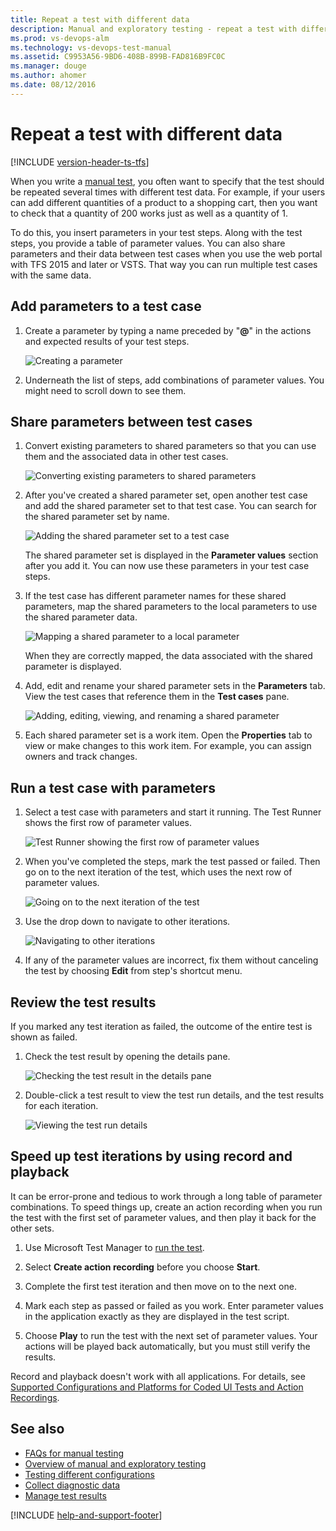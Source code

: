 ```yaml
---
title: Repeat a test with different data
description: Manual and exploratory testing - repeat a test with different data in Team Services (VSTS) and Team Foundation Server (TFS)
ms.prod: vs-devops-alm
ms.technology: vs-devops-test-manual
ms.assetid: C9953A56-9BD6-408B-899B-FAD816B9FC0C
ms.manager: douge
ms.author: ahomer
ms.date: 08/12/2016
---
```


# Repeat a test with different data
 
[!INCLUDE [version-header-ts-tfs](_shared/version-header-ts-tfs.md)] 

When you write a [manual test](getting-started/create-test-cases.md), 
you often want to specify that the test should be repeated several 
times with different test data. For example, if your users can add 
different quantities of a product to a shopping cart, then you want 
to check that a quantity of 200 works just as well as a quantity of 1.

To do this, you insert parameters in your test steps. Along with 
the test steps, you provide a table of parameter values. You can 
also share parameters and their data between test cases when you 
use the web portal with TFS 2015 and later or 
VSTS. That way you can run multiple test cases with the 
same data.

## Add parameters to a test case

1. Create a parameter by typing a name preceded by "**@**" in the 
   actions and expected results of your test steps.

   ![Creating a parameter](_img/repeat-test-with-different-data/repeat-test-with-different-data-01.png)

1. Underneath the list of steps, add combinations of parameter values. 
   You might need to scroll down to see them.

## Share parameters between test cases

1. Convert existing parameters to shared parameters so that you 
   can use them and the associated data in other test cases.

   ![Converting existing parameters to shared parameters](_img/repeat-test-with-different-data/repeat-test-with-different-data-02.png)
 
1. After you've created a shared parameter set, open another 
   test case and add the shared parameter set to that test case. 
   You can search for the shared parameter set by name.

   ![Adding the shared parameter set to a test case](_img/repeat-test-with-different-data/repeat-test-with-different-data-03.png)
 
   The shared parameter set is displayed in the **Parameter values**
   section after you add it. You can now use these parameters in 
   your test case steps. 
 
1. If the test case has different parameter names for 
   these shared parameters, map the shared parameters to 
   the local parameters to use the shared parameter data.

   ![Mapping a shared parameter to a local parameter](_img/repeat-test-with-different-data/repeat-test-with-different-data-04.png)
 
   When they are correctly mapped, the data associated with the 
   shared parameter is displayed. 
 
1. Add, edit and rename your shared parameter sets in the 
   **Parameters** tab. View the test cases that reference 
   them in the **Test cases** pane.

   ![Adding, editing, viewing, and renaming a shared parameter](_img/repeat-test-with-different-data/repeat-test-with-different-data-05.png)
 
1. Each shared parameter set is a work item. Open the **Properties**
   tab to view or make changes to this work item. For example, 
   you can assign owners and track changes.

## Run a test case with parameters

1. Select a test case with parameters and start it running.
The Test Runner shows the first row of parameter values.
 
   ![Test Runner showing the first row of parameter values](_img/repeat-test-with-different-data/repeat-test-with-different-data-06.png)

1. When you've completed the steps, mark the test passed or failed.
   Then go on to the next iteration of the test, which uses the next 
   row of parameter values.  

   ![Going on to the next iteration of the test](_img/repeat-test-with-different-data/repeat-test-with-different-data-07.png)

1. Use the drop down to navigate to other iterations.

   ![Navigating to other iterations](_img/repeat-test-with-different-data/repeat-test-with-different-data-08.png)

1. If any of the parameter values are incorrect, fix them 
   without canceling the test by choosing **Edit** from step's
   shortcut menu.

## Review the test results 

If you marked any test iteration as failed, the outcome of the 
entire test is shown as failed. 

1. Check the test result by opening the details pane.

   ![Checking the test result in the details pane](_img/repeat-test-with-different-data/repeat-test-with-different-data-09.png)
 
1. Double-click a test result to view the test run details, 
   and the test results for each iteration.

   ![Viewing the test run details](_img/repeat-test-with-different-data/repeat-test-with-different-data-10.png)
 
## Speed up test iterations by using record and playback

It can be error-prone and tedious to work through a long table of 
parameter combinations. To speed things up, create an action 
recording when you run the test with the first set of parameter 
values, and then play it back for the other sets.

1. Use Microsoft Test Manager to [run the test](getting-started/run-manual-tests.md).

1. Select **Create action recording** before you choose **Start**.

1. Complete the first test iteration and then move on to the next one.

1. Mark each step as passed or failed as you work. Enter parameter 
   values in the application exactly as they are displayed in the test script.

1. Choose **Play** to run the test with the next set of parameter values. 
   Your actions will be played back automatically, but you must still 
   verify the results. 

Record and playback doesn't work with all applications. For details, see 
[Supported Configurations and Platforms for Coded UI Tests and Action Recordings](https://docs.microsoft.com/visualstudio/test/supported-configurations-and-platforms-for-coded-ui-tests-and-action-recordings).

## See also

* [FAQs for manual testing](reference-qa.md#repeatdifferent)
* [Overview of manual and exploratory testing](index.md)
* [Testing different configurations](test-different-configurations.md)
* [Collect diagnostic data](collect-diagnostic-data.md)
* [Manage test results](getting-started/how-long-to-keep-test-results.md)

[!INCLUDE [help-and-support-footer](_shared/help-and-support-footer.md)] 
